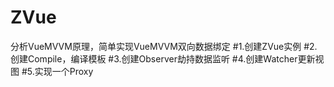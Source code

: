 # ZVue
分析VueMVVM原理，简单实现VueMVVM双向数据绑定
#1.创建ZVue实例
#2.创建Compile，编译模板
#3.创建Observer劫持数据监听
#4.创建Watcher更新视图
#5.实现一个Proxy
